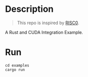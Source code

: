 # Description

> This repo is inspired by [RISC0](https://github.com/risc0/risc0.git).

A ​​Rust and CUDA Integration Example.

# Run

```shell
cd examples
cargo run
```
